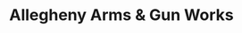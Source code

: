 ---
title: "Allegheny Arms & Gun Works"
url: /bethel-park/allegheny-arms-und-gun-works/
shop: Waffen
---